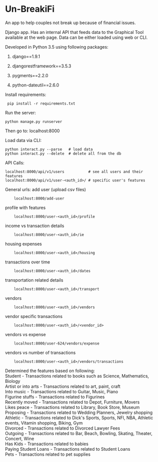 # Un-BreakiFi
An app to help couples not break up because of financial issues. 

Django app. Has an internal API that feeds data to the Graphical Tool available at the web page. Data can be either loaded using web or CLI.

Developed in Python 3.5 using following packages:

1. django==1.9.1

2. djangorestframework==3.5.3

3. pygments==2.2.0

4. python-dateutil==2.6.0

Install requirements:

     pip install -r requirements.txt

Run the server:

    python manage.py runserver
  
Then go to: localhost:8000

Load data via CLI:

    python interact.py --parse   # load data
    python interact.py --delete  # delete all from the db
    
API Calls:
    
    localhost:8000/api/v1/users           # see all users and their features
    localhost:8000/api/v1/user-<auth_id>/ # specific user's features


General urls:
add user (upload csv files)

```
    localhost:8000/add-user
```
profile with features
```
    localhost:8000/user-<auth_id>/profile
```
income vs transaction details

```
    localhost:8000/user-<auth_id>/ie
```
housing expenses
```
    localhost:8000/user-<auth_id>/housing
```
    
transactions over time
```
    localhost:8000/user-<auth_id>/dates
```
transportation related details

```
    localhost:8000/user-<auth_id>/transport
```
vendors

```
    localhost:8000/user-<auth_id>/vendors
```
vendor specific transactions
    
```    
    localhost:8000/user-<auth_id>/<vendor_id>
```
vendors vs expense

```
    localhost:8000/user-624/vendors/expense
```
vendors vs number of transactions

```
    localhost:8000/user-<auth_id>/vendors/transactions
```

Determined the features based on following:<br />
     Student - Transactions related to books such as Science, Mathematics, Biology  <br />
     Artist or into arts - Transactions related to art, paint, craft <br />
     Into music - Transactions related to Guitar, Music, Piano <br />
     Figurine stuffs - Transactions related to Figurines <br />
     Recently moved - Transactions related to Depot, Furniture, Movers <br />
     Likes peace - Transactions related to Library, Book Store, Museum <br />
     Proposing - Transactions related to Wedding Planners, Jewelry shopping <br />
     Athletic - Transactions related to Dick's Sports, Sports, NFl, NBA, Athletic events, Vitamin shopping, Biking, Gym <br />
     Divorced - Transactions related to Divorced Lawyer Fees <br />
     Outgoing - Transactions related to Bar, Beach, Bowling, Skating, Theater, Concert, Wine <br />
     Has Kids - Transactions related to babies <br />
     Paying Student Loans - Transactions related to Student Loans <br />
     Pets - Transactions related to pet supplies <br />
